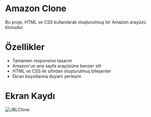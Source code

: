 # Amazon Clone

Bu proje, HTML ve CSS kullanılarak oluşturulmuş bir Amazon arayüzü klonudur.

# Özellikler

- Tamamen responsive tasarım
- Amazon'un ana sayfa arayüzüne benzer stil
- HTML ve CSS ile sıfırdan oluşturulmuş bileşenler
- Ekran boyutlarına duyarlı yerleşim

# Ekran Kaydı
![JBLClone](https://github.com/user-attachments/assets/425d2763-3d2f-4b33-9dc7-5dff05eb54ff)
